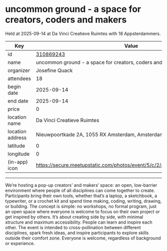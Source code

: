 # uncommon ground - a space for creators, coders and makers
Held at 2025-09-14 at Da Vinci Creatieve Ruimtes with 18 Appsterdammers.
        
|Key|Value
|---|---|
|id|[310869243](https://www.meetup.com/appsterdam/events/310869243/)|
|name|uncommon ground - a space for creators, coders and makers|
|organizer|Josefine Quack|
|attendees|18|
|begin date|2025-09-14|
|end date|2025-09-14|
|price|0|
|location name|Da Vinci Creatieve Ruimtes|
|location address|Nieuwpoortkade 2A, 1055 RX Amsterdam, Amsterdam|
|latitude|0|
|longitude|0|
|(in-app) icon|https://secure.meetupstatic.com/photos/event/5/c/2/4/highres_530003588.jpeg|

---

We’re hosting a pop-up creators’ and makers’ space: an open, low-barrier environment where people of all disciplines can come together to create. Participants bring their own tools, whether that’s a laptop, a sketchbook, a typewriter, or a crochet kit and spend time making, coding, writing, drawing, or building.
The concept is simple: no workshops, no formal program, just an open space where everyone is welcome to focus on their own project or get inspired by others. It’s about creating side by side, with minimal structure and maximum accessibility.
People can learn and inspire each other.
The event is intended to cross-pollination between different disciplines, spark fresh ideas, and inspire participants to explore skills outside their comfort zone.
Everyone is welcome, regardless of background or experience.
